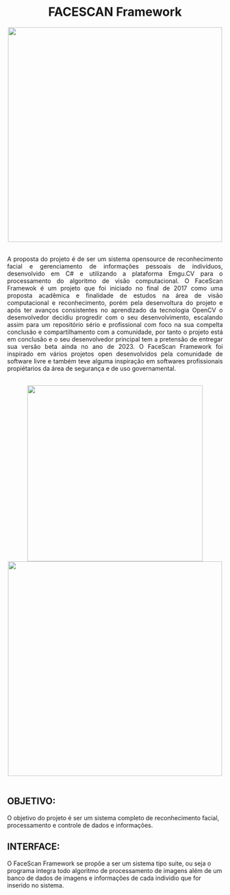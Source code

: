 <h1 align= center>FACESCAN Framework</h1>


<div align= center>
<img src="https://user-images.githubusercontent.com/53381041/218290432-fab1d758-f7d2-4ece-8993-d6d20c396233.gif" width="500px"/>
</div>
<br>
<p align=justify>
A proposta do projeto é de ser um sistema opensource de reconhecimento facial e gerenciamento de informações pessoais de indivíduos, desenvolvido em C# e utilizando a plataforma Emgu.CV para o processamento do algoritmo de visão computacional. O FaceScan Framewok é um projeto que foi iniciado no final de 2017 como uma proposta acadêmica e finalidade de estudos na área de visão computacional e reconhecimento, porém pela desenvoltura do projeto e após ter avanços consistentes no aprendizado da tecnologia OpenCV o desenvolvedor decidiu progredir com o seu desenvolvimento, escalando assim para um repositório sério e profissional com foco na sua compelta conclusão e compartilhamento com a comunidade, por tanto o projeto está em conclusão e o seu desenvolvedor principal tem a pretensão de entregar sua versão beta ainda no ano de 2023. O FaceScan Framework foi inspirado em vários projetos open desenvolvidos pela comunidade de software livre e também teve alguma inspiração em softwares profissionais propiétarios da área de segurança e de uso governamental.
</p>
<br>
<div align= center>
<img src="https://i.stack.imgur.com/LXQuc.png" width="410px"/>
<img src="https://miro.medium.com/v2/resize:fit:720/1*mzWvlWm5L2jVCh5qIiTsVw.gif" width="500px"/>
</div>
<br>
<h2>OBJETIVO:</h2>
<p> O objetivo do projeto é ser um sistema completo de reconhecimento facial, processamento e controle de dados e informações.

<br>
<h2>INTERFACE:</h2>
<p>O FaceScan Framework se propõe a ser um sistema tipo suite, ou seja o programa integra todo algoritmo de processamento de imagens além de um banco de dados de imagens e informações de cada individio que for inserido no sistema.
